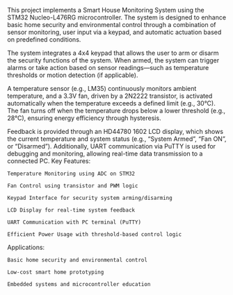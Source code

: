 This project implements a Smart House Monitoring System using the STM32 Nucleo-L476RG microcontroller. The system is designed to enhance basic home security and environmental control through a combination of sensor monitoring, user input via a keypad, and automatic actuation based on predefined conditions.

The system integrates a 4x4 keypad that allows the user to arm or disarm the security functions of the system. When armed, the system can trigger alarms or take action based on sensor readings—such as temperature thresholds or motion detection (if applicable).

A temperature sensor (e.g., LM35) continuously monitors ambient temperature, and a 3.3V fan, driven by a 2N2222 transistor, is activated automatically when the temperature exceeds a defined limit (e.g., 30°C). The fan turns off when the temperature drops below a lower threshold (e.g., 28°C), ensuring energy efficiency through hysteresis.

Feedback is provided through an HD44780 1602 LCD display, which shows the current temperature and system status (e.g., “System Armed”, “Fan ON”, or “Disarmed”). Additionally, UART communication via PuTTY is used for debugging and monitoring, allowing real-time data transmission to a connected PC.
Key Features:

    Temperature Monitoring using ADC on STM32

    Fan Control using transistor and PWM logic

    Keypad Interface for security system arming/disarming

    LCD Display for real-time system feedback

    UART Communication with PC terminal (PuTTY)

    Efficient Power Usage with threshold-based control logic

Applications:

    Basic home security and environmental control

    Low-cost smart home prototyping

    Embedded systems and microcontroller education
